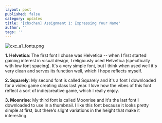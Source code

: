 ```yaml
---
layout: post
published: false
category: updates
title: '[chxchen] Assignment 1: Expressing Your Name'
author: ''
tags: ''
---
```

![cxc_a1_fonts.png]({{site.baseurl}}/assets/cxc_a1_fonts.png)

**1. Helvetica**: The first font I chose was Helvetica -- when I first started gaining interest in visual design, I religiously used Helvetica (specifically with low font spacing). It's a very simple font, but I think when used well it's very clean and serves its function well, which I hope reflects myself.

**2. Squarely**: My second font is called Squarely and it's a font I downloaded for a video game creating class last year. I love how the vibes of this font reflect a sort of indie/creative game, which I really enjoy.

**3. Moonrise**: My third font is called Moonrise and it's the last font I downloaded to use in a thumbnail. I like this font because it looks pretty simple at first, but there's slight variations in the height that make it interesting.